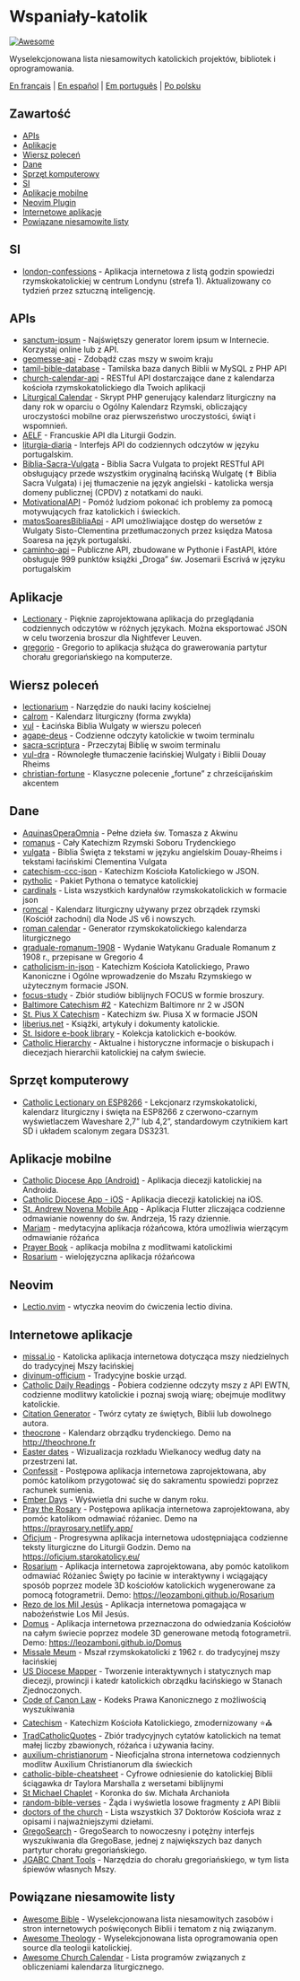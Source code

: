# Wspaniały-katolik

[![Awesome](https://cdn.rawgit.com/sindresorhus/awesome/d7305f38d29fed78fa85652e3a63e154dd8e8829/media/badge.svg)](https://github.com/sindresorhus/awesome)

Wyselekcjonowana lista niesamowitych katolickich projektów, bibliotek i oprogramowania.

[En français](https://github.com/servusdei2018/awesome-catholic/blob/master/README.fr.md) | [En español](https://github.com/servusdei2018/awesome-catholic/blob/master/README.es.md) | [Em português](https://github.com/servusdei2018/awesome-catholic/blob/master/README.pt-br.md) | [Po polsku](https://github.com/servusdei2018/awesome-catholic/blob/master/README.pl-pl.md)

## Zawartość

- [APIs](#apis)
- [Aplikacje](#aplikacje)
- [Wiersz poleceń](#wiersz-poleceń)
- [Dane](#dane)
- [Sprzęt komputerowy](#sprzęt-komputerowy)
- [SI](#si)
- [Aplikacje mobilne](#aplikacje-mobilne)
- [Neovim Plugin](#neovim)
- [Internetowe aplikacje](#internetowe-aplikacje)
- [Powiązane niesamowite listy](#powiązane-niesamowite-listy)

## SI

- [london-confessions](https://github.com/sf17490/london-confessions) - Aplikacja internetowa z listą godzin spowiedzi rzymskokatolickiej w centrum Londynu (strefa 1). Aktualizowany co tydzień przez sztuczną inteligencję.

## APIs

- [sanctum-ipsum](https://github.com/graysonhicks/sanctum-ipsum) - Najświętszy generator lorem ipsum w Internecie. Korzystaj online lub z API.
- [geomesse-api](https://github.com/carpedeum-fr/geomesse-api) - Zdobądź czas mszy w swoim kraju
- [tamil-bible-database](https://github.com/jayarathina/Tamil-Bible-Database) - Tamilska baza danych Biblii w MySQL z PHP API
- [church-calendar-api](https://github.com/igneus/church-calendar-api) - RESTful API dostarczające dane z kalendarza kościoła rzymskokatolickiego dla Twoich aplikacji
- [Liturgical Calendar](https://github.com/Liturgical-Calendar/LiturgicalCalendarAPI) - Skrypt PHP generujący kalendarz liturgiczny na dany rok w oparciu o Ogólny Kalendarz Rzymski, obliczający uroczystości mobilne oraz pierwszeństwo uroczystości, świąt i wspomnień.
- [AELF](https://api.aelf.org/) - Francuskie API dla Liturgii Godzin.
- [liturgia-diaria](https://github.com/Dancrf/liturgia-diaria) - Interfejs API do codziennych odczytów w języku portugalskim.
- [Biblia-Sacra-Vulgata](https://github.com/aseemsavio/Biblia-Sacra-Vulgata) - Biblia Sacra Vulgata to projekt RESTful API obsługujący przede wszystkim oryginalną łacińską Wulgatę (✝️ Biblia Sacra Vulgata) i jej tłumaczenie na język angielski - katolicka wersja domeny publicznej (CPDV) z notatkami do nauki.
- [MotivationalAPI](https://github.com/GomezMig03/MotivationalAPI) - Pomóż ludziom pokonać ich problemy za pomocą motywujących fraz katolickich i świeckich.
- [matosSoaresBibliaApi](https://github.com/edsonbittencourt/matosSoaresBibliaApi) - API umożliwiające dostęp do wersetów z Wulgaty Sisto-Clementina przetłumaczonych przez księdza Matosa Soaresa na język portugalski.
- [caminho-api](https://github.com/ElderFausto/caminho-api) – Publiczne API, zbudowane w Pythonie i FastAPI, które obsługuje 999 punktów książki „Droga” św. Josemarii Escrivá w języku portugalskim

## Aplikacje

- [Lectionary](https://github.com/Dev1an/Lectionary) - Pięknie zaprojektowana aplikacja do przeglądania codziennych odczytów w różnych językach. Można eksportować JSON w celu tworzenia broszur dla Nightfever Leuven.
- [gregorio](https://github.com/gregorio-project/gregorio) - Gregorio to aplikacja służąca do grawerowania partytur chorału gregoriańskiego na komputerze.

## Wiersz poleceń

- [lectionarium](https://github.com/davidrmcharles/lectionarium) - Narzędzie do nauki łaciny kościelnej
- [calrom](https://github.com/calendarium-romanum/calrom) - Kalendarz liturgiczny (forma zwykła)
- [vul](https://github.com/LukeSmithxyz/vul) - Łacińska Biblia Wulgaty w wierszu poleceń
- [agape-deus](https://github.com/ngorden/agape-deus) - Codzienne odczyty katolickie w twoim terminalu
- [sacra-scriptura](https://github.com/ngorden/sacra-scriptura) - Przeczytaj Biblię w swoim terminalu
- [vul-dra](https://github.com/RaynardGerraldo/vul-dra/) - Równoległe tłumaczenie łacińskiej Wulgaty i Biblii Douay Rheims
- [christian-fortune](https://github.com/ngorden/christian-fortune) - Klasyczne polecenie „fortune” z chrześcijańskim akcentem

## Dane


* [AquinasOperaOmnia](https://github.com/Geremia/AquinasOperaOmnia) - Pełne dzieła św. Tomasza z Akwinu
* [romanus](https://github.com/borderstech/romanus) - Cały Katechizm Rzymski Soboru Trydenckiego
* [vulgata](https://github.com/borderstech/vulgata) - Biblia Święta z tekstami w języku angielskim Douay-Rheims i tekstami łacińskimi Clementina Vulgata
* [catechism-ccc-json](https://github.com/nossbigg/catechism-ccc-json) - Katechizm Kościoła Katolickiego w JSON.
* [pytholic](https://github.com/Medromenax/pytholic) - Pakiet Pythona o tematyce katolickiej
* [cardinals](https://github.com/ChrisVo/cardinals) - Lista wszystkich kardynałów rzymskokatolickich w formacie json
* [romcal](https://github.com/romcal/romcal) - Kalendarz liturgiczny używany przez obrządek rzymski (Kościół zachodni) dla Node JS v6 i nowszych.
* [roman calendar](https://github.com/jayarathina/Roman-Calendar) - Generator rzymskokatolickiego kalendarza liturgicznego
* [graduale-romanum-1908](https://github.com/ahinkley/graduale-romanum-1908) - Wydanie Watykanu Graduale Romanum z 1908 r., przepisane w Gregorio 4
* [catholicism-in-json](https://github.com/aseemsavio/catholicism-in-json) - Katechizm Kościoła Katolickiego, Prawo Kanoniczne i Ogólne wprowadzenie do Mszału Rzymskiego w użytecznym formacie JSON.
* [focus-study](https://github.com/rvbcldud/focus-study) - Zbiór studiów biblijnych FOCUS w formie broszury.
* [Baltimore Catechism #2](https://github.com/mattwong97/baltimore-catechism-no-2) - Katechizm Baltimore nr 2 w JSON
* [St. Pius X Catechism](https://github.com/mattwong97/catechism-st-pius-x-frontend) - Katechizm św. Piusa X w formacie JSON
* [liberius.net](http://liberius.net/) - Książki, artykuły i dokumenty katolickie.
* [St. Isidore e-book library](https://isidore.co/calibre/#library_id=CalibreLibrary&panel=book_list) - Kolekcja katolickich e-booków.
* [Catholic Hierarchy](https://www.catholic-hierarchy.org/) - Aktualne i historyczne informacje o biskupach i diecezjach hierarchii katolickiej na całym świecie.

## Sprzęt komputerowy

- [Catholic Lectionary on ESP8266](https://github.com/plishman/Catholic-Lectionary-on-ESP8266) - Lekcjonarz rzymskokatolicki, kalendarz liturgiczny i święta na ESP8266 z czerwono-czarnym wyświetlaczem Waveshare 2,7” lub 4,2”, standardowym czytnikiem kart SD i układem scalonym zegara DS3231.

## Aplikacje mobilne

- [Catholic Diocese App (Android)](https://github.com/geerlingguy/Catholic-Diocese-App-Android) - Aplikacja diecezji katolickiej na Androida.
- [Catholic Diocese App - iOS](https://github.com/geerlingguy/Catholic-Diocese-App-iOS) - Aplikacja diecezji katolickiej na iOS.
- [St. Andrew Novena Mobile App](https://github.com/mftruso/st-andrew-novena) - Aplikacja Flutter zliczająca codzienne odmawianie nowenny do św. Andrzeja, 15 razy dziennie.
- [Mariam](https://github.com/aldrinzigmundv/mariam) - medytacyjna aplikacja różańcowa, która umożliwia wierzącym odmawianie różańca
- [Prayer Book](https://codeberg.org/jozo/prayer-book) - aplikacja mobilna z modlitwami katolickimi
- [Rosarium](https://codeberg.org/Krixec/Rosarium) - wielojęzyczna aplikacja różańcowa

## Neovim

- [Lectio.nvim](https://github.com/ngorden/lectio.nvim) - wtyczka neovim do ćwiczenia lectio divina.

## Internetowe aplikacje

- [missal.io](https://github.com/benyanke/missal.io) - Katolicka aplikacja internetowa dotycząca mszy niedzielnych do tradycyjnej Mszy łacińskiej
- [divinum-officium](https://github.com/DivinumOfficium/divinum-officium) - Tradycyjne boskie urząd.
- [Catholic Daily Readings](https://github.com/tbaba007/CatholicDaily) - Pobiera codzienne odczyty mszy z API EWTN, codzienne modlitwy katolickie i poznaj swoją wiarę; obejmuje modlitwy katolickie.
- [Citation Generator](https://github.com/matefs/Citation-Generator) - Twórz cytaty ze świętych, Biblii lub dowolnego autora.
- [theocrone](https://github.com/paucazou/theochrone) - Kalendarz obrządku trydenckiego. Demo na http://theochrone.fr
- [Easter dates](https://easter-dates.gavinr.com/) - Wizualizacja rozkładu Wielkanocy według daty na przestrzeni lat.
- [Confessit](https://github.com/kas-catholic/confessit-web) - Postępowa aplikacja internetowa zaprojektowana, aby pomóc katolikom przygotować się do sakramentu spowiedzi poprzez rachunek sumienia.
- [Ember Days](https://github.com/saint-isidore-guild/ember-days) - Wyświetla dni suche w danym roku.
- [Pray the Rosary](https://github.com/marchiartur/pray-the-rosary) - Postępowa aplikacja internetowa zaprojektowana, aby pomóc katolikom odmawiać różaniec. Demo na https://prayrosary.netlify.app/
- [Oficjum](https://github.com/anna-wro/rkk) - Progresywna aplikacja internetowa udostępniająca codzienne teksty liturgiczne do Liturgii Godzin. Demo na https://oficjum.starokatolicy.eu/
- [Rosarium](https://github.com/leozamboni/Rosarium) - Aplikacja internetowa zaprojektowana, aby pomóc katolikom odmawiać Różaniec Święty po łacinie w interaktywny i wciągający sposób poprzez modele 3D kościołów katolickich wygenerowane za pomocą fotogrametrii. Demo: https://leozamboni.github.io/Rosarium
- [Rezo de los Mil Jesús](https://github.com/emamut/rezo-mil-jesus) - Aplikacja internetowa pomagająca w nabożeństwie Los Mil Jesús.
- [Domus](https://github.com/leozamboni/Domus) - Aplikacja internetowa przeznaczona do odwiedzania Kościołów na całym świecie poprzez modele 3D generowane metodą fotogrametrii. Demo: https://leozamboni.github.io/Domus
- [Missale Meum](https://github.com/mmolenda/missalemeum) - Mszał rzymskokatolicki z 1962 r. do tradycyjnej mszy łacińskiej
- [US Diocese Mapper](https://github.com/kburchfiel/us_diocese_mapper/) - Tworzenie interaktywnych i statycznych map diecezji, prowincji i katedr katolickich obrządku łacińskiego w Stanach Zjednoczonych.
- [Code of Canon Law](https://github.com/shineministry/codeofcanonlaw) - Kodeks Prawa Kanonicznego z możliwością wyszukiwania
- [Catechism](https://github.com/nossbigg/catechism) - Katechizm Kościoła Katolickiego, zmodernizowany ⭐️⛪️
- [TradCatholicQuotes](https://github.com/nonnobisdomine62/tradcathquotes) - Zbiór tradycyjnych cytatów katolickich na temat małej liczby zbawionych, różańca i używania łaciny.
- [auxilium-christianorum](https://github.com/nonnobisdomine62/auxilium-christianorum-frontend) - Nieoficjalna strona internetowa codziennych modlitw Auxilium Christianorum dla świeckich
- [catholic-bible-cheatsheet](https://github.com/nonnobisdomine62/catholic-bible-cheatsheet) - Cyfrowe odniesienie do katolickiej Biblii ściągawka dr Taylora Marshalla z wersetami biblijnymi
- [St Michael Chaplet](https://github.com/port19x/StMichaelChaplet) - Koronka do św. Michała Archanioła
- [random-bible-verses](https://github.com/rat9615/random-bible-verses/) - Żąda i wyświetla losowe fragmenty z API Biblii
- [doctors of the church](https://github.com/masaharumori7/doctors-of-the-church) - Lista wszystkich 37 Doktorów Kościoła wraz z opisami i najważniejszymi dziełami.
- [GregoSearch](https://busca.liturgiacantada.com.br) - GregoSearch to nowoczesny i potężny interfejs wyszukiwania dla GregoBase, jednej z największych baz danych partytur chorału gregoriańskiego.
- [JGABC Chant Tools](https://bbloomf.github.io/jgabc/transcriber.html) - Narzędzia do chorału gregoriańskiego, w tym lista śpiewów własnych Mszy.

## Powiązane niesamowite listy

- [Awesome Bible](https://github.com/awesome-bible/awesome-bible.github.io) - Wyselekcjonowana lista niesamowitych zasobów i stron internetowych poświęconych Biblii i tematom z nią związanym.
- [Awesome Theology](https://github.com/historical-theology/awesome-theology) - Wyselekcjonowana lista oprogramowania open source dla teologii katolickiej.
- [Awesome Church Calendar](https://github.com/calendarium-romanum/awesome-church-calendar) - Lista programów związanych z obliczeniami kalendarza liturgicznego.
